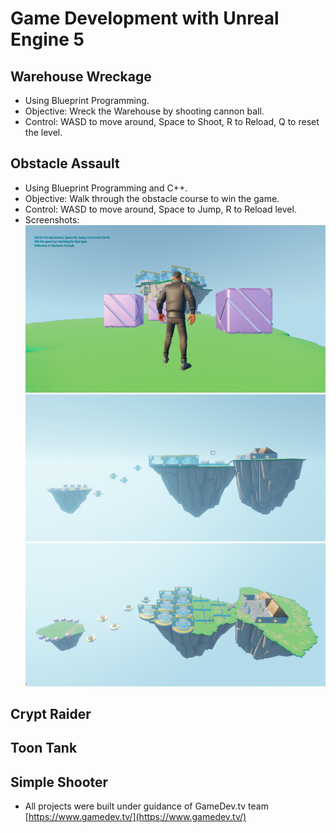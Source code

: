 # Game Development with Unreal Engine 5

## Warehouse Wreckage
- Using Blueprint Programming.
- Objective: Wreck the Warehouse by shooting cannon ball.
- Control: WASD to move around, Space to Shoot, R to Reload, Q to reset the level.

## Obstacle Assault
- Using Blueprint Programming and C++.
- Objective: Walk through the obstacle course to win the game.
- Control: WASD to move around, Space to Jump, R to Reload level.
- Screenshots:
![image](./ObstacleAssault/Screenshots/0.png)
![image](./ObstacleAssault/Screenshots/1.png)
![image](./ObstacleAssault/Screenshots/2.png)

## Crypt Raider

## Toon Tank

## Simple Shooter

* All projects were built under guidance of GameDev.tv team [https://www.gamedev.tv/](https://www.gamedev.tv/)

